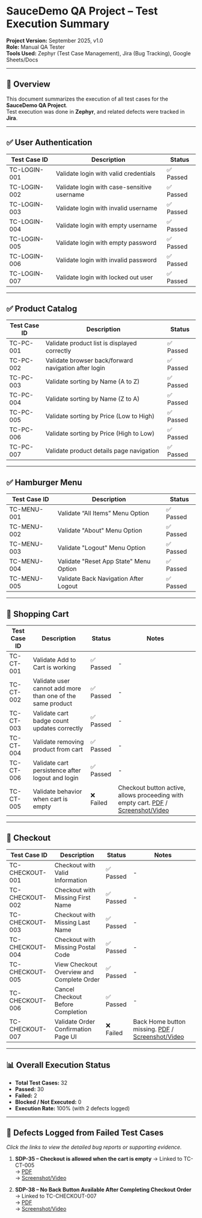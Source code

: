 # SauceDemo QA Project – Test Execution Summary

**Project Version:** September 2025, v1.0  
**Role:** Manual QA Tester  
**Tools Used:** Zephyr (Test Case Management), Jira (Bug Tracking), Google Sheets/Docs

---

## 📌 Overview
This document summarizes the execution of all test cases for the **SauceDemo QA Project**.  
Test execution was done in **Zephyr**, and related defects were tracked in **Jira**.

---

## ✅ User Authentication
| Test Case ID | Description                               | Status |
|--------------|-------------------------------------------|--------|
| TC-LOGIN-001 | Validate login with valid credentials     | ✅ Passed |
| TC-LOGIN-002 | Validate login with case-sensitive username | ✅ Passed |
| TC-LOGIN-003 | Validate login with invalid username      | ✅ Passed |
| TC-LOGIN-004 | Validate login with empty username        | ✅ Passed |
| TC-LOGIN-005 | Validate login with empty password        | ✅ Passed |
| TC-LOGIN-006 | Validate login with invalid password      | ✅ Passed |
| TC-LOGIN-007 | Validate login with locked out user       | ✅ Passed |

---

## ✅ Product Catalog
| Test Case ID | Description                               | Status |
|--------------|-------------------------------------------|--------|
| TC-PC-001    | Validate product list is displayed correctly | ✅ Passed |
| TC-PC-002    | Validate browser back/forward navigation after login | ✅ Passed |
| TC-PC-003    | Validate sorting by Name (A to Z)        | ✅ Passed |
| TC-PC-004    | Validate sorting by Name (Z to A)        | ✅ Passed |
| TC-PC-005    | Validate sorting by Price (Low to High)  | ✅ Passed |
| TC-PC-006    | Validate sorting by Price (High to Low)  | ✅ Passed |
| TC-PC-007    | Validate product details page navigation | ✅ Passed |

---

## ✅ Hamburger Menu
| Test Case ID | Description                               | Status |
|--------------|-------------------------------------------|--------|
| TC-MENU-001  | Validate “All Items” Menu Option          | ✅ Passed |
| TC-MENU-002  | Validate "About" Menu Option              | ✅ Passed |
| TC-MENU-003  | Validate "Logout" Menu Option             | ✅ Passed |
| TC-MENU-004  | Validate "Reset App State" Menu Option    | ✅ Passed |
| TC-MENU-005  | Validate Back Navigation After Logout     | ✅ Passed |

---

## 🛒 Shopping Cart
| Test Case ID | Description                               | Status | Notes |
|--------------|-------------------------------------------|--------|-------|
| TC-CT-001    | Validate Add to Cart is working           | ✅ Passed | - |
| TC-CT-002    | Validate user cannot add more than one of the same product | ✅ Passed | - |
| TC-CT-003    | Validate cart badge count updates correctly | ✅ Passed | - |
| TC-CT-004    | Validate removing product from cart       | ✅ Passed | - |
| TC-CT-006    | Validate cart persistence after logout and login | ✅ Passed | - |
| TC-CT-005    | Validate behavior when cart is empty      | ❌ Failed | Checkout button active, allows proceeding with empty cart. [PDF](../bug-reports/SDP-35%20Checkout%20is%20allowed%20when%20the%20cart%20is%20empty.pdf) / [Screenshot/Video](../bug-reports/attachments/Checkout_bug.mp4) |

---

## 🛒 Checkout
| Test Case ID | Description                               | Status | Notes |
|--------------|-------------------------------------------|--------|-------|
| TC-CHECKOUT-001 | Checkout with Valid Information          | ✅ Passed | - |
| TC-CHECKOUT-002 | Checkout with Missing First Name        | ✅ Passed | - |
| TC-CHECKOUT-003 | Checkout with Missing Last Name         | ✅ Passed | - |
| TC-CHECKOUT-004 | Checkout with Missing Postal Code       | ✅ Passed | - |
| TC-CHECKOUT-005 | View Checkout Overview and Complete Order | ✅ Passed | - |
| TC-CHECKOUT-006 | Cancel Checkout Before Completion       | ✅ Passed | - |
| TC-CHECKOUT-007 | Validate Order Confirmation Page UI     | ❌ Failed | Back Home button missing. [PDF](../bug-reports/SDP-38%20No%20Back%20Button%20Available%20After%20Completing%20Checkout%20Order.pdf) / [Screenshot/Video](../bug-reports/attachments/Confirmation_BackButton.png) |

---

## 📊 Overall Execution Status
- **Total Test Cases:** 32  
- **Passed:** 30  
- **Failed:** 2  
- **Blocked / Not Executed:** 0  
- **Execution Rate:** 100% (with 2 defects logged)  

---

## 🐛 Defects Logged from Failed Test Cases
*Click the links to view the detailed bug reports or supporting evidence.*  

1. **SDP-35 – Checkout is allowed when the cart is empty** → Linked to TC-CT-005  
   → [PDF](../bug-reports/SDP-35%20Checkout%20is%20allowed%20when%20the%20cart%20is%20empty.pdf)  
   → [Screenshot/Video](../bug-reports/attachments/Checkout_bug.mp4)  

2. **SDP-38 – No Back Button Available After Completing Checkout Order** → Linked to TC-CHECKOUT-007  
   → [PDF](../bug-reports/SDP-38%20No%20Back%20Button%20Available%20After%20Completing%20Checkout%20Order.pdf)  
   → [Screenshot/Video](../bug-reports/attachments/Confirmation_BackButton.png)  
